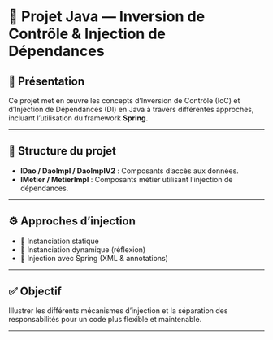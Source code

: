 
# 🚀 Projet Java — Inversion de Contrôle & Injection de Dépendances

## 📖 Présentation
Ce projet met en œuvre les concepts d’Inversion de Contrôle (IoC) et d’Injection de Dépendances (DI) en Java à travers différentes approches, incluant l’utilisation du framework **Spring**.

---

## 📂 Structure du projet
- **IDao / DaoImpl / DaoImplV2** : Composants d’accès aux données.
- **IMetier / MetierImpl** : Composants métier utilisant l’injection de dépendances.

---

## ⚙️ Approches d’injection
- 🔸 Instanciation statique
- 🔸 Instanciation dynamique (réflexion)
- 🔸 Injection avec Spring (XML & annotations)

---

## ✅ Objectif
Illustrer les différents mécanismes d’injection et la séparation des responsabilités pour un code plus flexible et maintenable.

---
